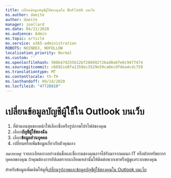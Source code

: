 ```yaml
---
title: เปลี่ยนข้อมูลบัญชีผู้ใช้ของคุณใน Outlook บนเว็บ
ms.author: daeite
author: daeite
manager: joallard
ms.date: 04/21/2020
ms.audience: Admin
ms.topic: article
ms.service: o365-administration
ROBOTS: NOINDEX, NOFOLLOW
localization_priority: Normal
ms.custom: ''
ms.openlocfilehash: 508b47d255612bf286992726ad0a6fe0c9477474
ms.sourcegitcommit: c6692ce0fa1358ec3529e59ca0ecdfdea4cdc759
ms.translationtype: MT
ms.contentlocale: th-TH
ms.lasthandoff: 09/14/2020
ms.locfileid: "47728810"
---
```

# <a name="change-account-information-in-outlook-on-the-web"></a>เปลี่ยนข้อมูลบัญชีผู้ใช้ใน Outlook บนเว็บ

1. ที่ด้านบนสุดของหน้าให้เลือกชื่อหรือรูปภาพโปรไฟล์ของคุณ
1. เลือก**บัญชีผู้ใช้ของฉัน**
1. เลือก**ข้อมูลส่วนบุคคล**
1. เปลี่ยนหรือเพิ่มข้อมูลเกี่ยวกับตัวคุณเอง

*หมายเหตุ:* รายละเอียดบางอย่างเช่นชื่อและชื่องานของคุณอาจได้รับมาจากแผนก IT หรือฝ่ายทรัพยากรบุคคลของคุณ ถ้าคุณต้องการอัปเดตรายละเอียดเหล่านั้นให้ติดต่อพวกเขาหรือผู้ดูแลระบบของคุณ

สำหรับข้อมูลเพิ่มเติมให้ดูที่[เปลี่ยนรูปภาพและข้อมูลบัญชีผู้ใช้ของคุณใน Outlook บนเว็บ](https://support.office.com/article/b2dbb289-851d-4bed-93c3-3e136f5659ec)